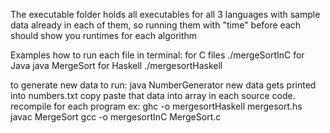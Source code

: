 The executable folder holds all executables for all 3 languages with sample
data already in each of them, so running them with "time" before each should
show you runtimes for each algorithm

Examples how to run each file in terminal:
for C files ./mergeSortInC
for Java java MergeSort
for Haskell ./mergesortHaskell

to generate new data to run:
java NumberGenerator
new data gets printed into numbers.txt
copy paste that data into array in each source code.
recompile for each program
ex:
    ghc -o mergesortHaskell mergesort.hs
    javac MergeSort
    gcc -o mergesortInC MergeSort.c